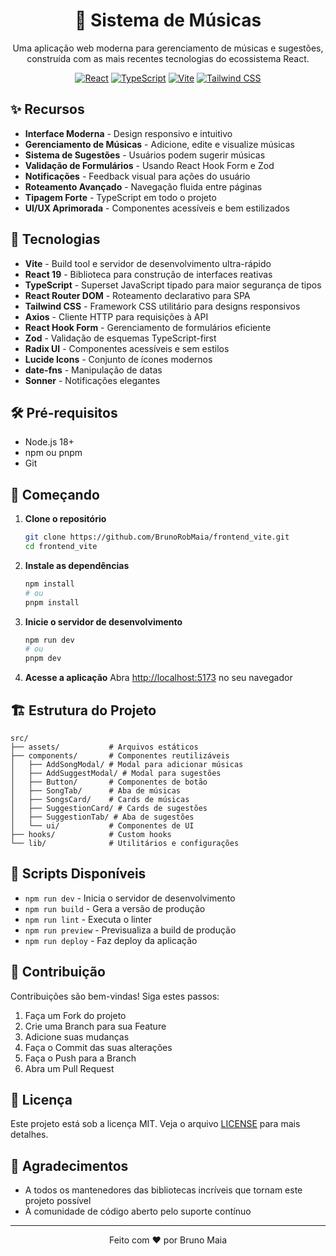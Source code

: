 <div align="center">
  <h1>🎵 Sistema de Músicas</h1>
  <p>Uma aplicação web moderna para gerenciamento de músicas e sugestões, construída com as mais recentes tecnologias do ecossistema React.</p>
  
  [![React](https://img.shields.io/badge/React-20232A?style=for-the-badge&logo=react&logoColor=61DAFB)](https://reactjs.org/)
  [![TypeScript](https://img.shields.io/badge/TypeScript-007ACC?style=for-the-badge&logo=typescript&logoColor=white)](https://www.typescriptlang.org/)
  [![Vite](https://img.shields.io/badge/Vite-B73BFE?style=for-the-badge&logo=vite&logoColor=FFD62E)](https://vitejs.dev/)
  [![Tailwind CSS](https://img.shields.io/badge/Tailwind_CSS-38B2AC?style=for-the-badge&logo=tailwind-css&logoColor=white)](https://tailwindcss.com/)

</div>

## ✨ Recursos

- **Interface Moderna** - Design responsivo e intuitivo
- **Gerenciamento de Músicas** - Adicione, edite e visualize músicas
- **Sistema de Sugestões** - Usuários podem sugerir músicas
- **Validação de Formulários** - Usando React Hook Form e Zod
- **Notificações** - Feedback visual para ações do usuário
- **Roteamento Avançado** - Navegação fluida entre páginas
- **Tipagem Forte** - TypeScript em todo o projeto
- **UI/UX Aprimorada** - Componentes acessíveis e bem estilizados

## 🚀 Tecnologias

- **Vite** - Build tool e servidor de desenvolvimento ultra-rápido
- **React 19** - Biblioteca para construção de interfaces reativas
- **TypeScript** - Superset JavaScript tipado para maior segurança de tipos
- **React Router DOM** - Roteamento declarativo para SPA
- **Tailwind CSS** - Framework CSS utilitário para designs responsivos
- **Axios** - Cliente HTTP para requisições à API
- **React Hook Form** - Gerenciamento de formulários eficiente
- **Zod** - Validação de esquemas TypeScript-first
- **Radix UI** - Componentes acessíveis e sem estilos
- **Lucide Icons** - Conjunto de ícones modernos
- **date-fns** - Manipulação de datas
- **Sonner** - Notificações elegantes

## 🛠️ Pré-requisitos

- Node.js 18+
- npm ou pnpm
- Git

## 🚀 Começando

1. **Clone o repositório**

   ```bash
   git clone https://github.com/BrunoRobMaia/frontend_vite.git
   cd frontend_vite
   ```

2. **Instale as dependências**

   ```bash
   npm install
   # ou
   pnpm install
   ```

3. **Inicie o servidor de desenvolvimento**

   ```bash
   npm run dev
   # ou
   pnpm dev
   ```

4. **Acesse a aplicação**
   Abra [http://localhost:5173](http://localhost:5173) no seu navegador

## 🏗️ Estrutura do Projeto

```
src/
├── assets/           # Arquivos estáticos
├── components/       # Componentes reutilizáveis
│   ├── AddSongModal/ # Modal para adicionar músicas
│   ├── AddSuggestModal/ # Modal para sugestões
│   ├── Button/       # Componentes de botão
│   ├── SongTab/      # Aba de músicas
│   ├── SongsCard/    # Cards de músicas
│   ├── SuggestionCard/ # Cards de sugestões
│   ├── SuggestionTab/ # Aba de sugestões
│   └── ui/           # Componentes de UI
├── hooks/            # Custom hooks
└── lib/              # Utilitários e configurações
```

## 🧪 Scripts Disponíveis

- `npm run dev` - Inicia o servidor de desenvolvimento
- `npm run build` - Gera a versão de produção
- `npm run lint` - Executa o linter
- `npm run preview` - Previsualiza a build de produção
- `npm run deploy` - Faz deploy da aplicação

## 🤝 Contribuição

Contribuições são bem-vindas! Siga estes passos:

1. Faça um Fork do projeto
2. Crie uma Branch para sua Feature
3. Adicione suas mudanças
4. Faça o Commit das suas alterações
5. Faça o Push para a Branch
6. Abra um Pull Request

## 📄 Licença

Este projeto está sob a licença MIT. Veja o arquivo [LICENSE](LICENSE) para mais detalhes.

## 🙏 Agradecimentos

- A todos os mantenedores das bibliotecas incríveis que tornam este projeto possível
- À comunidade de código aberto pelo suporte contínuo

---

<div align="center">
  Feito com ❤️ por Bruno Maia
</div>

